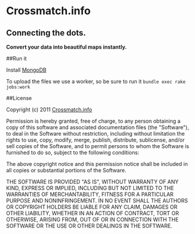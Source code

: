 
Crossmatch.info
=
Connecting the dots.
-

**Convert your data into beautiful maps instantly.**

##Run it


Install [MongoDB](http://www.mongodb.org/) 

To upload the files we use a worker, so be sure to run it
`bundle exec rake jobs:work`

##License

Copyright (c) 2011 [Crossmatch.info](https://github.com/rogeliog/Visualizer)

Permission is hereby granted, free of charge, to any person obtaining a copy of this software and associated documentation files (the "Software"), to deal in the Software without restriction, including without limitation the rights to use, copy, modify, merge, publish, distribute, sublicense, and/or sell copies of the Software, and to permit persons to whom the Software is furnished to do so, subject to the following conditions:

The above copyright notice and this permission notice shall be included in all copies or substantial portions of the Software.

THE SOFTWARE IS PROVIDED "AS IS", WITHOUT WARRANTY OF ANY KIND, EXPRESS OR IMPLIED, INCLUDING BUT NOT LIMITED TO THE WARRANTIES OF MERCHANTABILITY, FITNESS FOR A PARTICULAR PURPOSE AND NONINFRINGEMENT. IN NO EVENT SHALL THE AUTHORS OR COPYRIGHT HOLDERS BE LIABLE FOR ANY CLAIM, DAMAGES OR OTHER LIABILITY, WHETHER IN AN ACTION OF CONTRACT, TORT OR OTHERWISE, ARISING FROM, OUT OF OR IN CONNECTION WITH THE SOFTWARE OR THE USE OR OTHER DEALINGS IN THE SOFTWARE.

[xmatch]:  "Crossmatch.info"
